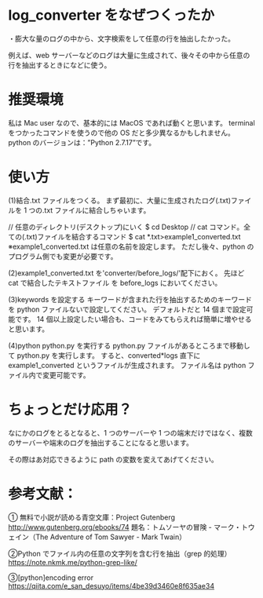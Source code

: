 # log_converter をなぜつくったか

・膨大な量のログの中から、文字検索をして任意の行を抽出したかった。

例えば、web サーバーなどのログは大量に生成されて、後々その中から任意の行を抽出するときになどに使う。

# 推奨環境

私は Mac user なので、基本的には MacOS であれば動くと思います。
terminal をつかったコマンドを使うので他の OS だと多少異なるかもしれません。
python のバージョンは：”Python 2.7.17”です。

# 使い方

(1)結合.txt ファイルをつくる。
まず最初に、大量に生成されたログ(.txt)ファイルを
1 つの.txt ファイルに結合しちゃいます。

// 任意のディレクトリ(デスクトップ)にいく
$ cd Desktop
// cat コマンド。全ての(.txt)ファイルを結合するコマンド
$ cat \*.txt>example1_converted.txt
※example1_converted.txt は任意の名前を設定します。
ただし後々、python のプログラム側でも変更が必要です。

(2)example1_converted.txt を'converter/before_logs/'配下におく。
先ほど cat で結合したテキストファイル を before_logs においてください。

(3)keywords を設定する
キーワードが含まれた行を抽出するためのキーワードを python ファイルないで設定してください。
デフォルトだと 14 個まで設定可能です。
14 個以上設定したい場合も、コードをみてもらえれば簡単に増やせると思います。

(4)python python.py を実行する
python.py ファイルがあるところまで移動して python.py を実行します。
すると、converted\*logs 直下に example1_converted というファイルが生成されます。
ファイル名は python ファイル内で変更可能です。

# ちょっとだけ応用？

なにかのログをとるとなると、1 つのサーバーや 1 つの端末だけではなく、複数のサーバーや端末のログを抽出することになると思います。

その際はあ対応できるように path の変数を変えてあげてください。

# 参考文献：

① 無料で小説が読める青空文庫：Project Gutenberg
http://www.gutenberg.org/ebooks/74
題名：トムソーヤの冒険 - マーク・トウェイン（The Adventure of Tom Sawyer - Mark Twain）

②Python でファイル内の任意の文字列を含む行を抽出（grep 的処理）
https://note.nkmk.me/python-grep-like/

③[python]encoding error
https://qiita.com/e_san_desuyo/items/4be39d3460e8f635ae34
